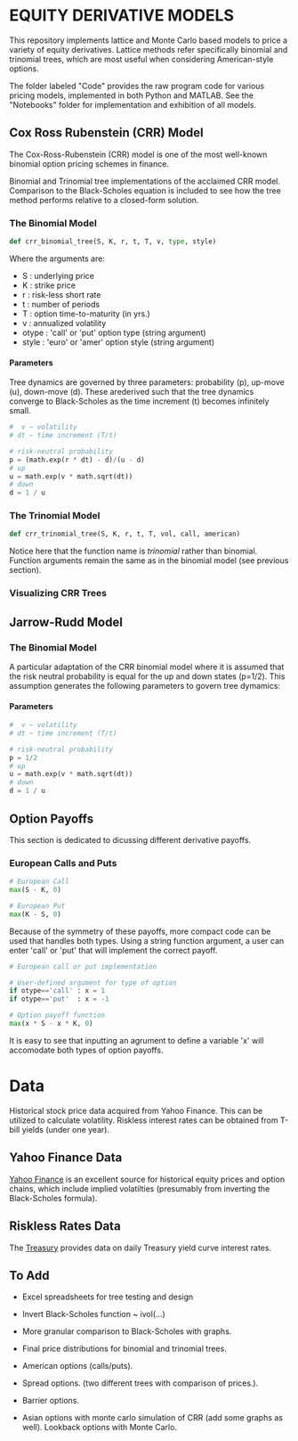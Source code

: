 # **EQUITY DERIVATIVE MODELS**

This repository implements lattice and Monte Carlo based models to price a variety of equity derivatives. Lattice methods refer specifically binomial and trinomial trees, which are most useful when considering American-style options.

The folder labeled "Code" provides the raw program code for various pricing models, implemented in both Python and MATLAB. See the "Notebooks" folder for implementation and exhibition of all models. 

## Cox Ross Rubenstein (CRR) Model

The Cox-Ross-Rubenstein (CRR) model is one of the most well-known binomial option pricing schemes in finance.  

Binomial and Trinomial tree implementations of the acclaimed CRR model. Comparison to the Black-Scholes equation is included to see how the tree method performs relative to a
closed-form solution.

### The Binomial Model 

```python
def crr_binomial_tree(S, K, r, t, T, v, type, style)
```
Where the arguments are:
* S     : underlying price
* K     : strike price 
* r     : risk-less short rate 
* t     : number of periods 
* T     : option time-to-maturity (in yrs.)
* v     : annualized volatility
* otype : 'call' or 'put' option type (string argument)
* style : 'euro' or 'amer' option style (string argument)

#### Parameters
Tree dynamics are governed by three parameters: probability (p), up-move (u), down-move (d). These arederived such that the tree dynamics converge to Black-Scholes as the time increment (t) becomes infinitely small. 
```python
#  v ~ volatility 
# dt ~ time increment (T/t)

# risk-neutral probability 
p = (math.exp(r * dt) - d)/(u - d)
# up
u = math.exp(v * math.sqrt(dt))
# down 
d = 1 / u
```


### The Trinomial Model 
```python
def crr_trinomial_tree(S, K, r, t, T, vol, call, american)
```
Notice here that the function name is *trinomial* rather than binomial. Function arguments remain the same as in the binomial model (see previous section). 


### Visualizing CRR Trees


## Jarrow-Rudd  Model 

### The Binomial Model

A particular adaptation of the CRR binomial model where it is assumed that the risk neutral probability is equal for the up and down states (p=1/2). This assumption generates the following parameters to govern tree dymamics:

#### Parameters
```python
#  v ~ volatility 
# dt ~ time increment (T/t)

# risk-neutral probability 
p = 1/2
# up
u = math.exp(v * math.sqrt(dt))
# down 
d = 1 / u
```

## Option Payoffs 
This section is dedicated to dicussing different derivative payoffs. 

### European Calls and Puts

```python 
# European Call
max(S - K, 0)

# European Put
max(K - S, 0) 
```
Because of the symmetry of these payoffs, more compact code can be used that handles both types. Using a string function argument, a user can enter 'call' or 'put' that will implement the correct payoff.

```python 
# European call or put implementation

# User-defined argument for type of option 
if otype=='call' : x = 1 
if otype=='put'  : x = -1 

# Option payoff function 
max(x * S - x * K, 0)
```
It is easy to see that inputting an agrument to define a variable 'x' will accomodate both types of option payoffs. 

# Data 

Historical stock price data acquired from Yahoo Finance. This can be utilized to calculate volatility. Riskless interest rates can be obtained from T-bill yields (under one year).

## Yahoo Finance Data 
[Yahoo Finance](https://finance.yahoo.com/) is an excellent source for historical equity prices and option chains, which include implied volatilties (presumably from inverting the Black-Scholes formula).

## Riskless Rates Data 
The [Treasury](https://www.treasury.gov/resource-center/data-chart-center/interest-rates/pages/textview.aspx?data=yield) provides data on daily Treasury yield curve interest rates. 

## To Add

* Excel spreadsheets for tree testing and design

* Invert Black-Scholes function ~ ivol(...) 

* More granular comparison to Black-Scholes with graphs. 

* Final price distributions for binomial and trinomial trees.

* American options (calls/puts). 

* Spread options. (two different trees with comparison of prices.).

* Barrier options.

* Asian options with monte carlo simulation of CRR (add some graphs as well). Lookback options with Monte Carlo.

